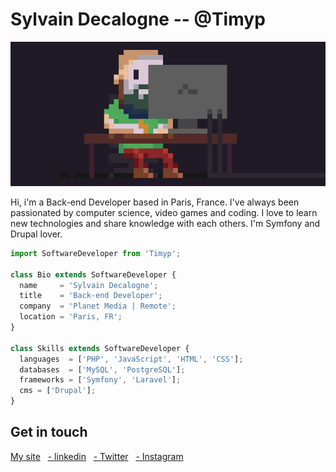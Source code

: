 <h1 valign="middle">Sylvain Decalogne -- @Timyp</h1>

![Screenshot](img.png)

Hi, i'm a Back-end Developer based in Paris, France. I've always been passionated by computer science, video games and coding.
I love to learn new technologies and share knowledge with each others. I'm Symfony and Drupal lover.

```js
import SoftwareDeveloper from 'Timyp';

class Bio extends SoftwareDeveloper {
  name     = 'Sylvain Decalogne';
  title    = 'Back-end Developer';
  company  = 'Planet Media | Remote';
  location = 'Paris, FR';
}

class Skills extends SoftwareDeveloper {
  languages  = ['PHP', 'JavaScript', 'HTML', 'CSS'];
  databases  = ['MySQL', 'PostgreSQL'];
  frameworks = ['Symfony', 'Laravel'];
  cms = ['Drupal'];
}
```

<div>
<h2>Get in touch</h2> 
<a href="http://sylvaindecalogne.fr"> My site</a>&nbsp;&nbsp;
<a href="https://fr.linkedin.com/in/sylvaindecalogne">- linkedin</a>&nbsp;&nbsp;
<a href="https://twitter.com/sylvaintimy">- Twitter</a>&nbsp;&nbsp;
<a href="https://www.instagram.com/timyp/">- Instagram</a>&nbsp;&nbsp;
</div>
